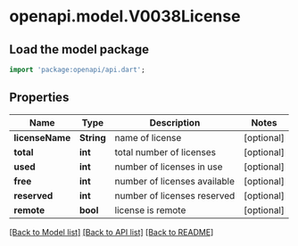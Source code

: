 # openapi.model.V0038License

## Load the model package
```dart
import 'package:openapi/api.dart';
```

## Properties
Name | Type | Description | Notes
------------ | ------------- | ------------- | -------------
**licenseName** | **String** | name of license | [optional] 
**total** | **int** | total number of licenses | [optional] 
**used** | **int** | number of licenses in use | [optional] 
**free** | **int** | number of licenses available | [optional] 
**reserved** | **int** | number of licenses reserved | [optional] 
**remote** | **bool** | license is remote | [optional] 

[[Back to Model list]](../README.md#documentation-for-models) [[Back to API list]](../README.md#documentation-for-api-endpoints) [[Back to README]](../README.md)


